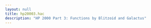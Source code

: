 ```yaml
---
layout: null
title: hp20003.hac
description: "HP 2000 Part 3: Functions by Blitzoid and Galactus"
---
```


